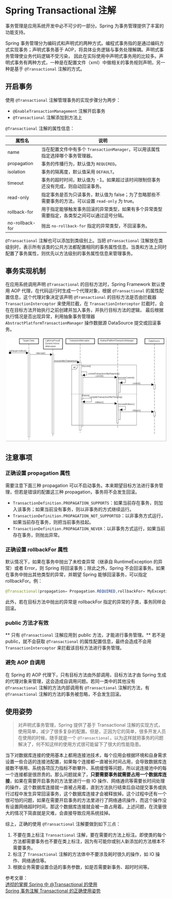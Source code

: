 # Spring Transactional 注解

事务管理是应用系统开发中必不可少的一部分。Spring 为事务管理提供了丰富的功能支持。

Spring 事务管理分为编码式和声明式的两种方式。编程式事务指的是通过编码方式实现事务；声明式事务基于 AOP，将具体业务逻辑与事务处理解耦。声明式事务管理使业务代码逻辑不受污染， 因此在实际使用中声明式事务用的比较多。声明式事务有两种方式，一种是在配置文件（xml）中做相关的事务规则声明，另一种是基于 `@Transactional` 注解的方式。

## 开启事务

使用 `@Transactional` 注解管理事务的实现步骤分为两步：

- `@EnableTransactionManagement` 注解开启事务
- `@Transactional` 注解添加到方法上

`@Transactional` 注解的属性信息：

| 属性名          | 说明                                                                                                 |
| --------------- | ---------------------------------------------------------------------------------------------------- |
| name            | 当在配置文件中有多个 `TransactionManager`，可以用该属性指定选择哪个事务管理器。                      |
| propagation     | 事务的传播行为，默认值为 `REQUIRED`。                                                                |
| isolation       | 事务的隔离度，默认值采用 `DEFAULT`。                                                                 |
| timeout         | 事务的超时时间，默认值为 -1。如果超过该时间限制但事务还没有完成，则自动回滚事务。                    |
| read-only       | 指定事务是否为只读事务，默认值为 false；为了忽略那些不需要事务的方法，可以设置 `read-only` 为 true。 |
| rollback-for    | 用于指定能够触发事务回滚的异常类型，如果有多个异常类型需要指定，各类型之间可以通过逗号分隔。         |
| no-rollback-for | 抛出 `no-rollback-for` 指定的异常类型，不回滚事务。                                                  |

`@Transactional` 注解也可以添加到类级别上。当把 `@Transactional` 注解放在类级别时，表示所有该类的公共方法都配置相同的事务属性信息。当类和方法上同时配置了事务属性，则优先以方法级别的事务属性信息来管理事务。

## 事务实现机制

在应用系统调用声明 `@Transactional` 的目标方法时，Spring Framework 默认使用 AOP 代理，在代码运行时生成一个代理对象，根据 `@Transactional` 的属性配置信息，这个代理对象决定该声明 `@Transactional` 的目标方法是否由拦截器 `TransactionInterceptor` 来使用拦截，在 `TransactionInterceptor` 拦截时，会在在目标方法开始执行之前创建并加入事务，并执行目标方法的逻辑， 最后根据执行情况是否出现异常，利用抽象事务管理器 `AbstractPlatformTransactionManager` 操作数据源 DataSource 提交或回滚事务。

![事务实现机制](https://raw.githubusercontent.com/chanshiyucx/yoi/master/2019/Spring-Transactional-注解/事务实现机制.jpg)

## 注意事项

### 正确设置 propagation 属性

需要注意下面三种 propagation 可以不启动事务。本来期望目标方法进行事务管理，但若是错误的配置这三种 propagation，事务将不会发生回滚。

- `TransactionDefinition.PROPAGATION_SUPPORTS`：如果当前存在事务，则加入该事务；如果当前没有事务，则以非事务的方式继续运行。
- `TransactionDefinition.PROPAGATION_NOT_SUPPORTED`：以非事务方式运行，如果当前存在事务，则把当前事务挂起。
- `TransactionDefinition.PROPAGATION_NEVER`：以非事务方式运行，如果当前存在事务，则抛出异常。

### 正确设置 rollbackFor 属性

默认情况下，如果在事务中抛出了未检查异常（继承自 RuntimeException 的异常）或者 Error，则 Spring 将回滚事务；除此之外，Spring 不会回滚事务。如果在事务中抛出其他类型的异常，并期望 Spring 能够回滚事务，可以指定 rollbackFor。例：

```java
@Transactional(propagation= Propagation.REQUIRED,rollbackFor= MyException.class)
```

此外，若在目标方法中抛出的异常是 rollbackFor 指定的异常的子类，事务同样会回滚。

### public 方法才有效

** 只有 `@Transactional` 注解应用到 public 方法，才能进行事务管理。** 若不是 public，就不会获取 `@Transactional` 的属性配置信息，最终会造成不会用 `TransactionInterceptor` 来拦截该目标方法进行事务管理。

### 避免 AOP 自调用

在 Spring 的 AOP 代理下，只有目标方法由外部调用，目标方法才由 Spring 生成的代理对象来管理，这会造成自调用问题。若同一类中的其他没有 `@Transactional` 注解的方法内部调用有 `@Transactional` 注解的方法，有 `@Transactional` 注解的方法的事务被忽略，不会发生回滚。

## 使用姿势

> 对声明式事务管理，Spring 提供了基于 Transactional 注解的实现方式，使用简单，减少了很多复杂的配置。但是，正因为它的简单，很多开发人员在使用的时候，随手就是一个 `@Transactional`，以为这样就把事务的问题解决了，何不知这样的使用方式很可能留下了很大的性能隐患。

当下对数据库连接的使用基本上都用连接池技术，每个应用会根据环境和自身需求设置一些合适的连接池配置，如果每个连接都一直被长时间占用，会导致数据库连接数不够用、系统各项压力指标不断攀升、系统缓慢等问题，所以说连接池中的每一个连接都是很昂贵的。那么问题就来了，**只要需要事务就需要占用一个数据库连接**，如果在需要开启事务的方法里进行一些 IO 操作、网络通讯等需要长时间处理的操作，这个数据库连接就一直被占用着，直到方法执行结束后自动提交事务或执行过程中发生异常回滚事务，这个数据库连接才会被释放掉。这个过程中还有一个很可怕的问题，如果在需要开启事务的方法里进行了网络通讯操作，而这个操作没有设置网络超时时间，那这个数据库连接就会被一直占用着。上述问题，在流量很大的情况下简直就是灾难，会直接导致应用系统挂掉。

综上，正确的使用 `@Transactional` 注解要做到如下三点：

1. 不要在类上标注 `Transactional` 注解，要在需要的方法上标注。即使类的每个方法都需要事务也不要在类上标注，因为有可能你或别人新添加的方法根本不需要事务。
2. 标注了 `Transactional` 注解的方法体中不要涉及耗时很久的操作，如 IO 操作、网络通信等。
3. 根据业务需要设置合适的事务参数，如是否需要新事务、超时时间等。

参考文章：  
[透彻的掌握 Spring 中 @Transactional 的使用](https://www.ibm.com/developerworks/cn/java/j-master-spring-transactional-use/index.html)  
[Spring 事务注解 Transactional 的正确使用姿势](https://juejin.im/post/5a76961a6fb9a063417b0488)
